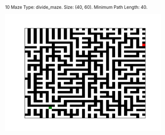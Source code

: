 10 Maze Type: divide_maze. Size: (40, 60). Minimum Path Length: 40. 

![alt text](https://github.com/JJFrisch/Maze-Theories/blob/main/testing_prim_image.png?raw=true)

